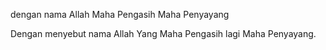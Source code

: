 dengan nama
Allah
Maha Pengasih
Maha Penyayang

Dengan menyebut nama Allah Yang Maha Pengasih lagi Maha Penyayang.